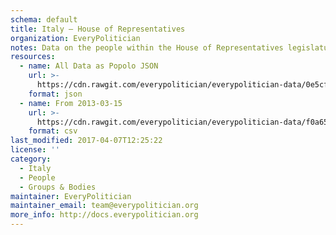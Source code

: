 ```yaml
---
schema: default
title: Italy — House of Representatives
organization: EveryPolitician
notes: Data on the people within the House of Representatives legislature of Italy.
resources:
  - name: All Data as Popolo JSON
    url: >-
      https://cdn.rawgit.com/everypolitician/everypolitician-data/0e5cf483960425184377f9cde09ec554baa3902f/data/Italy/House/ep-popolo-v1.0.json
    format: json
  - name: From 2013-03-15
    url: >-
      https://cdn.rawgit.com/everypolitician/everypolitician-data/f0a65e46fc6582c92ddba0339accd4d634c06050/data/Italy/House/term-17.csv
    format: csv
last_modified: 2017-04-07T12:25:22
license: ''
category:
  - Italy
  - People
  - Groups & Bodies
maintainer: EveryPolitician
maintainer_email: team@everypolitician.org
more_info: http://docs.everypolitician.org
---
```

